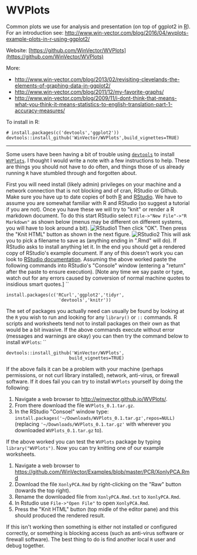 # WVPlots

Common plots we use for analysis and presentation (on top of ggplot2 in [R](https://cran.r-project.org)).  For an introduction see: http://www.win-vector.com/blog/2016/04/wvplots-example-plots-in-r-using-ggplot2/

Website: [https://github.com/WinVector/WVPlots](https://github.com/WinVector/WVPlots)

More:

 * http://www.win-vector.com/blog/2013/02/revisiting-clevelands-the-elements-of-graphing-data-in-ggplot2/
 * http://www.win-vector.com/blog/2011/12/my-favorite-graphs/
 * http://www.win-vector.com/blog/2009/11/i-dont-think-that-means-what-you-think-it-means-statistics-to-english-translation-part-1-accuracy-measures/
 

To install in R:

    # install.packages(c('devtools','ggplot2'))
    devtools::install_github('WinVector/WVPlots',build_vignettes=TRUE)


---------------

Some users have been having a bit of trouble using
[`devtools`](https://cran.r-project.org/package=devtools) to install
[`WVPlots`](https://github.com/WinVector/WVPlots). I thought I would
write a note with a few instructions to help. These are things you
should not have to do often, and things those of us already running `R`
have stumbled through and forgotten about.

First you will need install (likely admin) privileges on your machine
and a network connection that is not blocking and of cran, RStudio or
Github. Make sure you have up to date copies of both
[R](https://cran.r-project.org) and [RStudio](https://www.rstudio.com).
We have to assume you are somewhat familiar with R and RStudio (so
suggest a tutorial if you are not). Once you have these we will try to
"knit" or render a R markdown document. To do this start RStudio select
`File->"New File"->"R Markdown"` as shown below (menus may be different
on different systems, you will have to look around a bit).
![RStudio1](http://www.win-vector.com/blog/wp-content/uploads/2016/05/RStudio1.png "RStudio1.png")
Then click "OK". Then press the "Knit HTML" button as shown in the next
figure.
![RStudio2](http://www.win-vector.com/blog/wp-content/uploads/2016/05/RStudio2.png "RStudio2.png")
This will ask you to pick a filename to save as (anything ending in
".Rmd" will do). If RStudio asks to install anything let it. In the end
you should get a rendered copy of RStudio's example document. If any of
this doesn't work you can look to [RStudio
documentation](http://rmarkdown.rstudio.com). Assuming the above worked
paste the following commands into RStudio's "Console" window (entering a
"return" after the paste to ensure execution). \[Note any time we say
paste or type, watch out for any errors caused by conversion of normal
machine quotes to insidious smart quotes.\] ``

    install.packages(c('RCurl','ggplot2','tidyr',
                        'devtools','knitr'))

The set of packages you actually need can usually be found by looking at
the `R` you wish to run and looking for any `library()` or `::`
commands. R scripts and worksheets tend not to install packages on their
own as that would be a bit invasive. If the above commands execute
without error (messages and warnings are okay) you can then try the
command below to install `WVPlots`: ``

    devtools::install_github('WinVector/WVPlots',
                            build_vignettes=TRUE)

If the above fails it can be a problem with your machine (perhaps
permissions, or not curl library installed), network, anti-virus, or
firewall software. If it does fail you can try to install `WVPlots`
yourself by doing the following:

1.  Navigate a web browser to <http://winvector.github.io/WVPlots/>.
2.  From there download the file `WVPlots_0.1.tar.gz`.
3.  In the RStudio "Consoel" window type:
    `install.packages('~/Downloads/WVPlots_0.1.tar.gz',repos=NULL)`
    (replacing `'~/Downloads/WVPlots_0.1.tar.gz'` with wherever you
    downloaded `WVPlots_0.1.tar.gz` to).

If the above worked you can test the `WVPlots` package by typing
`library("WVPlots")`. Now you can try knitting one of our example
worksheets.

1.  Navigate a web browser to
    <https://github.com/WinVector/Examples/blob/master/PCR/XonlyPCA.Rmd>
2.  Download the file `XonlyPCA.Rmd` by right-clicking on the "Raw"
    button (towards the top right).
3.  Rename the downloaded file from `XonlyPCA.Rmd.txt` to
    `XonlyPCA.Rmd`.
4.  In Rstudio use `File->"Open File"` to open `XonlyPCA.Rmd`.
5.  Press the "Knit HTML" button (top midle of the editor pane) and this
    should produced the rendered result.

If this isn't working then something is either not installed or
configured correctly, or something is blocking access (such as
anti-virus software or firewall software). The best thing to do is find
another local `R` user and debug together.

